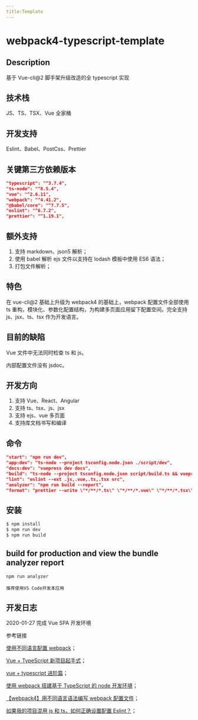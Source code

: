 ```yaml
---
title:Template
---
```


# webpack4-typescript-template

## Description

基于 Vue-cli@2 脚手架升级改造的全 typescript 实现

## 技术栈

JS、TS、TSX、Vue 全家桶

## 开发支持

Eslint、Babel、PostCss、Prettier

## 关键第三方依赖版本

```json
"typescript": "^3.7.4",
"ts-node": "^8.5.4",
"vue": "^2.6.11",
"webpack": "^4.41.2",
"@babel/core": "^7.7.5",
"eslint": "^6.7.2",
"prettier": "^1.19.1",
```

## 额外支持

1. 支持 markdown、json5 解析；
2. 使用 babel 解析 ejs 文件以支持在 lodash 模板中使用 ES6 语法；
3. 打包文件解析；

## 特色

在 vue-cli@2 基础上升级为 webpack4 的基础上，webpack 配置文件全部使用 ts 重构，模块化、参数化配置结构，为构建多页面应用留下配置空间。完全支持 js、jsx、ts、tsx 作为开发语言。

## 目前的缺陷

Vue 文件中无法同时检查 ts 和 js。

内部配置文件没有 jsdoc。

## 开发方向

1. 支持 Vue、React、Angular
2. 支持 ts、tsx、js、jsx
3. 支持 ejs、vue 多页面
4. 支持库文档书写和编译

## 命令

```json
"start": "npm run dev",
"app:dev": "ts-node --project tsconfig.node.json ./script/dev",
"docs:dev": "vuepress dev docs",
"build": "ts-node --project tsconfig.node.json script/build.ts && vuepress build docs",
"lint": "eslint --ext .js,.vue,.ts,.tsx src",
"analyzer": "npm run build --report",
"format": "prettier --write \"*/**/*.ts\" \"*/**/*.vue\" \"*/**/*.tsx\" \"*/**/*.js\" \"*/**/*.jsx\""
```

## 安装

```js
$ npm install
$ npm run dev
$ npm run build
```

## build for production and view the bundle analyzer report

```js
npm run analyzer
```

`推荐使用VS Code开发本应用`

## 开发日志

2020-01-27 完成 Vue SPA 开发环境

参考链接

[使用不同语言配置 webpack](https://webpack.docschina.org/configuration/configuration-languages)；

[Vue + TypeScript 新项目起手式](https://juejin.im/post/59f29d28518825549f7260b6)；

[vue + typescript 进阶篇](https://segmentfault.com/a/1190000011878086)；

[使用 webpack 搭建基于 TypeScript 的 node 开发环境](https://www.jianshu.com/p/6aab86403dc1)；

[【webpack4】用不同语言语法编写 webpack 配置文件](https://segmentfault.com/a/1190000018738802)；

[如果我的项目混用 js 和 ts，如何正确设置配置 Eslint？](https://github.com/AlloyTeam/eslint-config-alloy/issues/67)；
